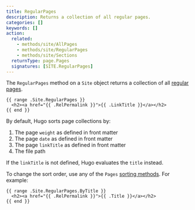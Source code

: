 ```yaml
---
title: RegularPages
description: Returns a collection of all regular pages.
categories: []
keywords: []
action:
  related:
    - methods/site/AllPages
    - methods/site/RegularPages
    - methods/site/Sections
  returnType: page.Pages
  signatures: [SITE.RegularPages]
---
```


The `RegularPages` method on a `Site` object returns a collection of all [regular pages].

[regular pages]: /getting-started/glossary/#regular-page

```go-html-template
{{ range .Site.RegularPages }}
  <h2><a href="{{ .RelPermalink }}">{{ .LinkTitle }}</a></h2>
{{ end }}
```

By default, Hugo sorts page collections by:

1. The page `weight` as defined in front matter
1. The page `date` as defined in front matter
1. The page `linkTitle` as defined in front matter
1. The file path

If the `linkTitle` is not defined, Hugo evaluates the `title` instead.

To change the sort order, use any of the `Pages` [sorting methods]. For example:

```go-html-template
{{ range .Site.RegularPages.ByTitle }}
  <h2><a href="{{ .RelPermalink }}">{{ .Title }}</a></h2>
{{ end }}
```

[sorting methods]: /methods/pages/
